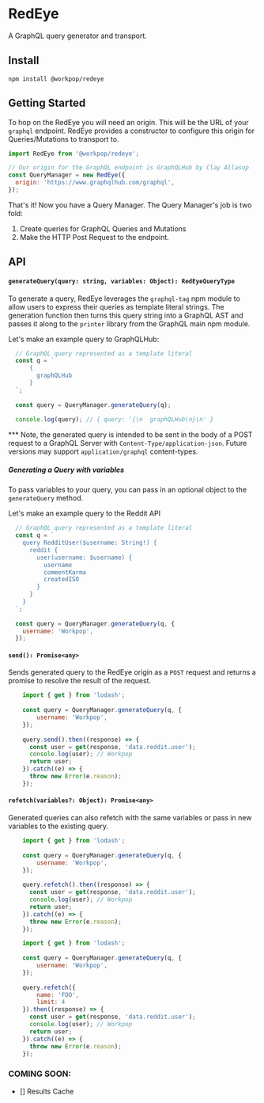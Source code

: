 # RedEye
A GraphQL query generator and transport. 

## Install

`npm install @workpop/redeye`

## Getting Started

To hop on the RedEye you will need an origin. This will be the URL of your `graphql` endpoint.
RedEye provides a constructor to configure this origin for Queries/Mutations to transport to.

```js
import RedEye from '@workpop/redeye';

// Our origin for the GraphQL endpoint is GraphQLHub by Clay Allasop
const QueryManager = new RedEye({
  origin: 'https://www.graphqlhub.com/graphql',
});
```

That's it! Now you have a Query Manager. The Query Manager's job is two fold:

1. Create queries for GraphQL Queries and Mutations
2. Make the HTTP Post Request to the endpoint.

## API

#### `generateQuery(query: string, variables: Object): RedEyeQueryType`

To generate a query, RedEye leverages the `graphql-tag` npm module to allow users to express their queries as
template literal strings. The generation function then turns this query string into a GraphQL AST and passes it along
to the `printer` library from the GraphQL main npm module. 

Let's make an example query to GraphQLHub:

```js
  // GraphQL query represented as a template literal
  const q = `
      {
        graphQLHub
      }
  `;
  
  const query = QueryManager.generateQuery(q);
  
  console.log(query); // { query: '{\n  graphQLHub\n}\n' }  
``` 

*** Note, the generated query is intended to be sent in the body of a POST request to a GraphQL Server with `Content-Type/application-json`.
Future versions may support `application/graphql` content-types. 

##### Generating a Query with variables

To pass variables to your query, you can pass in an optional object to the `generateQuery` method.

Let's make an example query to the Reddit API

```js
  // GraphQL query represented as a template literal
  const q = `
    query RedditUser($username: String!) {
      reddit {
        user(username: $username) {
          username
          commentKarma
          createdISO
        }
      }
    }
  `;
  
  const query = QueryManager.generateQuery(q, {
    username: 'Workpop',
  });
``` 

#### `send(): Promise<any>`

Sends generated query to the RedEye origin as a `POST` request and returns a promise to resolve the result of the request.

```js
    import { get } from 'lodash';
    
    const query = QueryManager.generateQuery(q, {
        username: 'Workpop',
    });
   
    query.send().then((response) => {
      const user = get(response, 'data.reddit.user');
      console.log(user); // Workpop
      return user;
    }).catch((e) => {
      throw new Error(e.reason);
    });
```

#### `refetch(variables?: Object): Promise<any>`
 
Generated queries can also refetch with the same variables or pass in new variables to the existing query. 

```js
    import { get } from 'lodash';
    
    const query = QueryManager.generateQuery(q, {
        username: 'Workpop',
    });
   
    query.refetch().then((response) => {
      const user = get(response, 'data.reddit.user');
      console.log(user); // Workpop
      return user;
    }).catch((e) => {
      throw new Error(e.reason);
    });
```

```js
    import { get } from 'lodash';
    
    const query = QueryManager.generateQuery(q, {
        username: 'Workpop',
    });
   
    query.refetch({
        name: 'FOO',
        limit: 4
    }).then((response) => {
      const user = get(response, 'data.reddit.user');
      console.log(user); // Workpop
      return user;
    }).catch((e) => {
      throw new Error(e.reason);
    });
```

### COMING SOON:
- [] Results Cache

